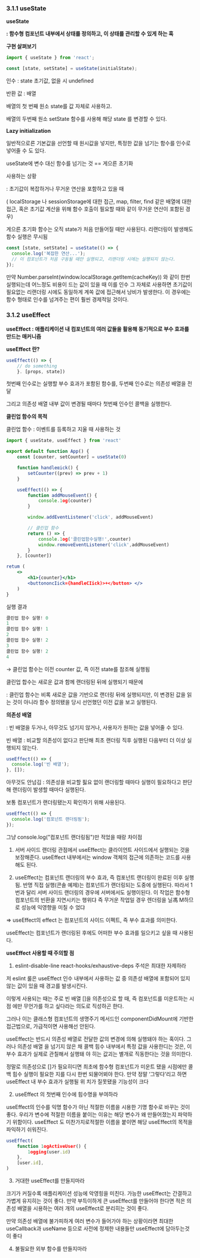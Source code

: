 ### 3.1.1 useState

**useState**

**: 함수형 컴포넌트 내부에서 상태를 정의하고, 이 상태를 관리할 수 있게 하는 훅**

**구현 살펴보기**

```jsx
import { useState } from 'react';

const [state, setState] = useState(initialState);
```

인수 : state 초기값, 없을 시 undefined

반환 값 : 배열

배열의 첫 번째 원소 state를 값 자체로 사용하고.

배열의 두번째 원소 setState 함수를 사용해 해당 state 를 변경할 수 있다.

**Lazy initialization**

일반적으로른 기본값을 선언할 때 원시값을 넣지만, 특정한 값을 넘기는 함수를 인수로 넣어줄 수 도 있다.

useState에 변수 대신 함수를 넘기는 것 == 게으른 초기화

사용하는 상황

: 초기값이 복잡하거나 무거운 연산을 포함하고 있을 때

( localStorage 나 sessionStorage에 대한 접근, map, filter, find 같은 배열에 대한 접근, 혹은 초기값 계산을 위해 함수 호출이 필요할 때와 같이 무거운 연산이 포함된 경우)

게으른 초기화 함수는 오직 state가 처음 만들어질 때만 사용된다. 리랜더링이 발생해도 함수 실행은 무시됨

```jsx
const [state, setState] = useState(() => {
  console.log('복잡한 연산...');
  // 이 컴포넌트가 처음 구동될 때만 실행되고, 리랜더링 시에는 실행되지 않는다.
});
```

만약 Number.parseInt(window.localStorage.getItem(cacheKey)) 와 같이 한번 실행되는데 어느정도 비용이 드는 값이 있을 때 이를 인수 그 자체로 사용하면 초기값이 필요없는 리랜더링 시에도 동일하게 계쏙 값에 접근해서 낭비가 발생한다. 이 경우에는 함수 형태로 인수를 넘겨주는 편이 훨씬 경제적일 것이다.

### 3.1.2 useEffect

**useEffect : 애플리케이션 내 컴포넌트의 여러 값들을 활용해 동기적으로 부수 효과를 만드는 매커니즘**

**useEffect 란?**

```jsx
useEffect(() => {
	// do something
	}. [props, state])
```

첫번째 인수로는 실행할 부수 효과가 포함된 함수를, 두번째 인수로는 의존성 배열을 전달

그리고 의존성 배열 내부 값이 변경될 때마다 첫번째 인수인 콜백을 실행한다.

**클린업 함수의 목적**

클린업 함수 : 이벤트를 등록하고 지울 때 사용하는 것

```jsx
import { useState, useEffect } from 'react'

export default function App() {
	const [counter, setCounter] = useState(0)

	function handleαick() {
		setCounter((prev) => prev + 1)
	}

	useEffect(() => {
		function addMouseEvent() {
			console.1og(counter)
		}

		window.addEventListener('click', addMouseEvent)

		// 클린업 함수
		return () => {
			console.1og('클린업함수실행!',counter)
			window.removeEventListener('click',addMouseEvent)
		}
	}, [counter])

retum (
	<>
		<h1>{counter}</h1>
		<buttononcIick={handleCIick)>+</button> </>
	)
}
```

실행 결과

```jsx
클린업 함수 실행! 0
1
클린업 함수 실행! 1
2
클린업 함수 실행! 2
3
클린업 함수 실행! 2
4
```

→ 클린업 함수는 이전 counter 값, 즉 이전 state를 참조해 실행됨

클린업 합수는 새로운 값과 함께 랜더링된 뒤에 실행되기 때문에

: 클린업 함수는 비록 새로운 값을 기반으로 랜더링 뒤에 실행되지만, 이 변경된 값을 읽는 것이 아니라 함수 정의됐을 당시 선언했던 이전 값을 보고 실행된다.

**의존성 배열**

: 빈 배열을 두거나, 아무것도 넘기지 않거나, 사용자가 원하는 값을 넣어줄 수 있다.

빈 배열 : 비교할 의존성이 없다고 판단해 최초 랜더링 직후 실행된 다음부터 더 이상 실행되지 않는다.

```jsx
useEffect(() => {
  console.log('빈 배열');
}, []);
```

아무것도 안넘김 : 의존성을 비교할 핋요 없이 랜더링할 때마다 실행이 필요하다고 판단해 랜더링이 발생할 때마다 실행된다.

보통 컴포넌트가 랜더링됐는지 확인하기 위해 사용된다.

```jsx
useEffect(() => {
  console.log('컴포넌트 랜더링됨');
});
```

그냥 console.log("컴포넌트 랜더링됨")만 적었을 때랑 차이점

1. 서버 사이드 랜더링 관점에서 useEffect는 클라이언트 사이드에서 실행되는 것을 보장해준다. useEffect 내부에서는 window 객체의 접근에 의존하는 코드를 사용해도 된다.

2. useEffect는 컴포넌트 랜더링의 부수 효과, 즉 컴포넌트 랜더링이 완료된 이후 실행됨. 반명 직접 실행(콘솔 예제)는 컴포넌트가 랜더링되는 도중에 실행된다. 따라서 1번과 달리 서버 사이드 랜더링의 경우에 서버에서도 실행이된다. 이 작업은 함수형 컴포넌트의 빈환을 지연시키는 행위댜 즉 무거운 작업일 경우 렌더링을 닐馮 M하므로 성능에 익영향을 미칠 수 었댜

⇒ useEffect의 effect 는 컴포넌트의 사이드 이펙트, 즉 부수 효과를 의미한다.

useEffect는 컴포넌트가 랜더링된 후에도 어떠한 부수 효과를 일으키고 싶을 때 사용된다.

**useEffect 사용할 때 주의할 점**

1. eslint-disable-line react-hooks/exhaustive-deps 주석은 최대한 자제하라

저 eslint 룰은 useEffect 인수 내부에서 사용하는 값 중 의존성 배열에 포함되어 있지 않는 값이 있을 때 경고를 발생시킨다.

이렇게 사용되는 때는 주로 빈 배열 []을 의존성으로 할 때, 즉 컴포넌트를 미운트하는 시점 에만 무언가를 하고 싶다라는 의도로 직성하곤 한다.

그러나 이는 클래스형 컴포넌트의 생명주기 메서드인
componentDidMount에 기반한 접근법으로, 가급적이면 사용해선 안된다.

useEffect는 반드시 의존성 배열로 전달한 값의 변경에 의해 실행돼야 하는 혹이다. 그러나 의존성 배열 을 넘기지 않은 채 콜백 힘수 내부에서 특정 값을 사용한디는 것은, 이 부수 효과가 실제로 관칠해서 실행돼 야 히는 값괴는 별개로 직동한다는 것을 의미한다.

정말로 의존성으로 []가 필요히디면 최초에 함수형 컴포넌트가 미운트 됐을 시점에만 콜백 힘수 실행이 필요한 지를 다시 한번 되물어뵈야 한다. 만약 정말 ‘그렇다’리고 하면 useEffect 내 부수 효과가 실행될 위 치가 질못됐을 기능성이 크다

2. useEffect 의 첫번째 인수에 힘수명을 부여하라

useEffect의 인수를 익명 함수가 아닌 적절한 이름을 시용한 기명 함수로 바꾸는 것이 좋다. 우리가 변수에 적절한 이름을 붙이는 이유는 해당 변수가 왜 만들어졌는지 파악하기 위함이다. useEffect 도 미찬가지로적절한 이름을 붙이면 해당 useEffect의 목적을 파익하기 쉬워진다.

```jsx
useEffect(
	function 1ogActiveUser() {
		1ogging(user.id)
	},
	[user.id],
)
```

3. 거대한 useEffect를 만들지마라

크기가 커질수록 애플리케이션 성능에 악영힝을 미친다. 가능한 useEffect는 간결하고 가볍게 유지히는 것이 좋다. 만약 부득이하게 큰 useEffect를 만들어야 한다면 적은 의존성 배열을 시용하는 여러 개의 useEffect로 분리히는 것이 좋다.

만약 의존성 배열에 불가피하게 여러 변수가 들어가야 하는 상황이라면 최대한 useCallback과 useName 등으로 사전에 정제한 내용들만 useEffect에 담아두는것이 좋다

4. 불필요한 외부 함수를 만들지마라
